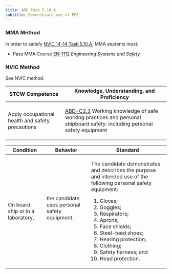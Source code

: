 ```yaml
---
title: ABD Task 5.10.A 
subtitle: Demonstrate use of PPE
---
```



### MMA Method

In order to satisfy  [NVIC 14-14  Task  5.10.A](/stcw23/assets/images/nvic-14-14.pdf), MMA students must:

* Pass MMA Course  [EN-1112](EN-1112) *Engineering Systems and Safety*


### NVIC Method

<a onclick="togglevisibility('nvic_methods')" >See NVIC method.</a>

<div id='nvic_methods' class='hide'>

<table>
<thead>
<tr>
<th class='forty'> STCW Competence </th>
<th class='sixty'> Knowledge, Understanding, and Proficiency </th>
</tr>
</thead>




<tbody>
<tr><td markdown='1'>

Apply occupational health and safety precautions

</td><td markdown='1'>

[ABD-C2.1](../../tables/25.html#ABD-C2.1) Working knowledge of safe working practices and personal shipboard safety. including personal safety equipment

</td></tr>


</tbody>
</table>


<table>
<thead>
<tr><th class='twenty'>  Condition </th><th class='twenty'> Behavior </th><th  class='sixty'>Standard </th></tr>
</thead>
<tbody >



<tr><td markdown='1'>

On board ship or in a laboratory,

</td><td markdown='1'>

the candidate uses personal safety equipment.

<br>

<div class="tooltip">
<span class="tooltiptext">
</span>
</div>


</td><td markdown='1'>

The candidate demonstrates and describes the purpose and intended use of the following personal safety equipment:

1. Gloves;
2. Goggles;
3. Respirators;
4. Aprons;
5. Face shields;
6. Steel-toed shoes;
7. Hearing protection;
8. Clothing;
9. Safety harness; and 
10. Head protection. 

</td></tr>
</tbody>
</table>
</div>
